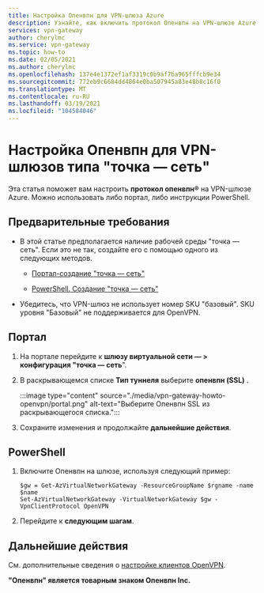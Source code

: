 ```yaml
---
title: Настройка Опенвпн для VPN-шлюза Azure
description: Узнайте, как включить протокол Опенвпн на VPN-шлюзе Azure для среды типа "точка — сеть".
services: vpn-gateway
author: cherylmc
ms.service: vpn-gateway
ms.topic: how-to
ms.date: 02/05/2021
ms.author: cherylmc
ms.openlocfilehash: 137e4e1372ef1af3319c0b9af7ba965fffcb9e34
ms.sourcegitcommit: 772eb9c6684dd4864e0ba507945a83e48b8c16f0
ms.translationtype: MT
ms.contentlocale: ru-RU
ms.lasthandoff: 03/19/2021
ms.locfileid: "104584046"
---
```

# <a name="configure-openvpn-for-point-to-site-vpn-gateways"></a>Настройка Опенвпн для VPN-шлюзов типа "точка — сеть"

Эта статья поможет вам настроить **протокол опенвпн®** на VPN-шлюзе Azure. Можно использовать либо портал, либо инструкции PowerShell.

## <a name="prerequisites"></a>Предварительные требования

* В этой статье предполагается наличие рабочей среды "точка — сеть". Если это не так, создайте его с помощью одного из следующих методов.

  * [Портал-создание "точка — сеть"](vpn-gateway-howto-point-to-site-resource-manager-portal.md)

  * [PowerShell. Создание "точка — сеть"](vpn-gateway-howto-point-to-site-rm-ps.md)

* Убедитесь, что VPN-шлюз не использует номер SKU "базовый". SKU уровня "Базовый" не поддерживается для OpenVPN.

## <a name="portal"></a>Портал

1. На портале перейдите к **шлюзу виртуальной сети — > конфигурация "точка — сеть**".
1. В раскрывающемся списке **Тип туннеля** выберите **опенвпн (SSL)** .

   :::image type="content" source="./media/vpn-gateway-howto-openvpn/portal.png" alt-text="Выберите Опенвпн SSL из раскрывающегося списка.":::
1. Сохраните изменения и продолжайте **дальнейшие действия**.

## <a name="powershell"></a>PowerShell

1. Включите Опенвпн на шлюзе, используя следующий пример:

   ```azurepowershell-interactive
   $gw = Get-AzVirtualNetworkGateway -ResourceGroupName $rgname -name $name
   Set-AzVirtualNetworkGateway -VirtualNetworkGateway $gw -VpnClientProtocol OpenVPN
   ```
1. Перейдите к **следующим шагам**.

## <a name="next-steps"></a>Дальнейшие действия

См. дополнительные сведения о [настройке клиентов OpenVPN](vpn-gateway-howto-openvpn-clients.md).

**"Опенвпн" является товарным знаком Опенвпн Inc.**
